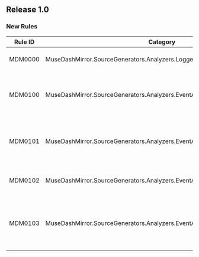 ## Release 1.0

### New Rules

| Rule ID | Category                                                                    | Severity | Notes                                                                                    |
|---------|-----------------------------------------------------------------------------|----------|------------------------------------------------------------------------------------------|
| MDM0000 | MuseDashMirror.SourceGenerators.Analyzers.LoggerAnalyzer                    | Error    | Logger attribute can only be used on partial class.                                      |
| MDM0100 | MuseDashMirror.SourceGenerators.Analyzers.EventAnalyzers.PatchEventAnalyzer | Error    | Method with PatchEvent attribute must have parameter types object and EventArgs.         |
| MDM0101 | MuseDashMirror.SourceGenerators.Analyzers.EventAnalyzers.SceneEventAnalyzer | Error    | Method with SceneEvent attribute must have parameter types object and SceneEventArgs.    |
| MDM0102 | MuseDashMirror.SourceGenerators.Analyzers.EventAnalyzers.EventAnalyzer      | Error    | Method with Event attribute must have return type void.                                  |
| MDM0103 | MuseDashMirror.SourceGenerators.Analyzers.EventAnalyzers.EventAnalyzer      | Error    | Method with static class or register type static constructor must be declared as static. |